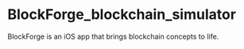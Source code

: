 # BlockForge_blockchain_simulator
BlockForge is an iOS app that brings blockchain concepts to life.

